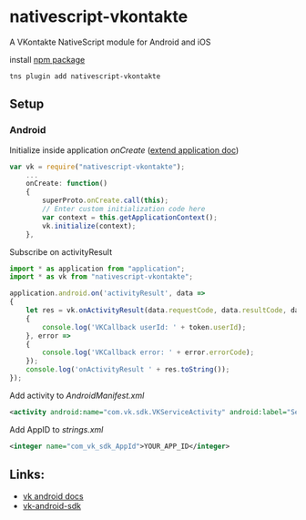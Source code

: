 # nativescript-vkontakte
A VKontakte NativeScript module for Android and iOS

install [npm package](https://www.npmjs.com/package/nativescript-vkontakte)
```
tns plugin add nativescript-vkontakte
```

## Setup

### Android

Initialize inside application *onCreate* 
([extend application doc](https://docs.nativescript.org/runtimes/android/advanced-topics/extend-application-activity))
```javascript
var vk = require("nativescript-vkontakte");
    ...
    onCreate: function() 
    {
        superProto.onCreate.call(this);
        // Enter custom initialization code here
        var context = this.getApplicationContext();
        vk.initialize(context);
    },
```

Subscribe on activityResult

```typescript
import * as application from "application";
import * as vk from "nativescript-vkontakte";

application.android.on('activityResult', data => 
{
    let res = vk.onActivityResult(data.requestCode, data.resultCode, data.intent, token => 
    {
        console.log('VKCallback userId: ' + token.userId);
    }, error => 
    {
        console.log('VKCallback error: ' + error.errorCode);
    });
    console.log('onActivityResult ' + res.toString());
});
```

Add activity to *AndroidManifest.xml*

```xml
<activity android:name="com.vk.sdk.VKServiceActivity" android:label="ServiceActivity" android:theme="@style/VK.Transparent" />
```

Add AppID to *strings.xml*

```xml
<integer name="com_vk_sdk_AppId">YOUR_APP_ID</integer>
```

## Links:
* [vk android docs](https://vk.com/dev/android_sdk)
* [vk-android-sdk](https://github.com/VKCOM/vk-android-sdk)
